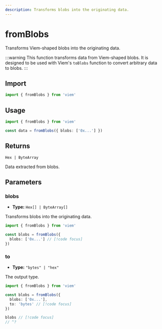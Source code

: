 ```yaml
---
description: Transforms blobs into the originating data.
---
```


# fromBlobs

Transforms Viem-shaped blobs into the originating data. 

:::warning
This function transforms data from Viem-shaped blobs. It is designed to be used with Viem's `toBlobs` function to convert arbitrary data to blobs.
:::

## Import

```ts twoslash
import { fromBlobs } from 'viem'
```

## Usage

```ts twoslash [example.ts]
import { fromBlobs } from 'viem'

const data = fromBlobs({ blobs: ['0x...'] })
```

## Returns

`Hex | ByteArray`

Data extracted from blobs.

## Parameters

### blobs

- **Type:** `Hex[] | ByteArray[]`

Transforms blobs into the originating data.

```ts twoslash
import { fromBlobs } from 'viem'

const blobs = fromBlobs({ 
  blobs: ['0x...'] // [!code focus]
})
```

### to

- **Type:** `"bytes" | "hex"`

The output type.

```ts twoslash
import { fromBlobs } from 'viem'

const blobs = fromBlobs({ 
  blobs: ['0x...'],
  to: 'bytes' // [!code focus]
})

blobs // [!code focus]
// ^?


```
